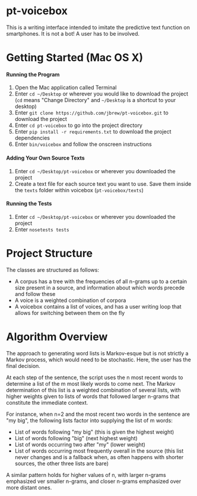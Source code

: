# pt-voicebox
This is a writing interface intended to imitate the predictive text function on smartphones. It is not a bot! A user has to be involved.

# Getting Started (Mac OS X)
#### Running the Program
1. Open the Mac application called Terminal
2. Enter `cd ~/Desktop` or wherever you would like to download the project (`cd` means "Change Directory" and `~/Desktop` is a shortcut to your desktop) 
3. Enter `git clone https://github.com/jbrew/pt-voicebox.git` to download the project
4. Enter `cd pt-voicebox` to go into the project directory
5. Enter `pip install -r requirements.txt` to download the project dependencies
6. Enter `bin/voicebox` and follow the onscreen instructions

#### Adding Your Own Source Texts
1. Enter `cd ~/Desktop/pt-voicebox` or wherever you downloaded the project
2. Create a text file for each source text you want to use. Save them inside the `texts` folder within voicebox (`pt-voicebox/texts`)

#### Running the Tests
1. Enter `cd ~/Desktop/pt-voicebox` or wherever you downloaded the project
2. Enter `nosetests tests`

# Project Structure
The classes are structured as follows:

- A corpus has a tree with the frequencies of all n-grams up to a certain size present in a source, and information about which words precede and follow these
- A voice is a weighted combination of corpora
- A voicebox contains a list of voices, and has a user writing loop that allows for switching between them on the fly

# Algorithm Overview
The approach to generating word lists is Markov-esque but is not strictly a Markov process, which would need to be stochastic. Here, the user has the final decision.

At each step of the sentence, the script uses the n most recent words to determine a list of the m most likely words to come next. The Markov determination of this list is a weighted combination of several lists, with higher weights given to lists of words that followed larger n-grams that constitute the immediate context.

For instance, when n=2 and the most recent two words in the sentence are "my big", the following lists factor into supplying the list of m words:

- List of words following "my big" (this is given the highest weight)
- List of words following "big" (next highest weight)
- List of words occurring two after "my" (lower weight)
- List of words occurring most frequently overall in the source (this list never changes and is a fallback when, as often happens with shorter sources, the other three lists are bare)

A similar pattern holds for higher values of n, with larger n-grams emphasized ver smaller n-grams, and closer n-grams emphasized over more distant ones.
